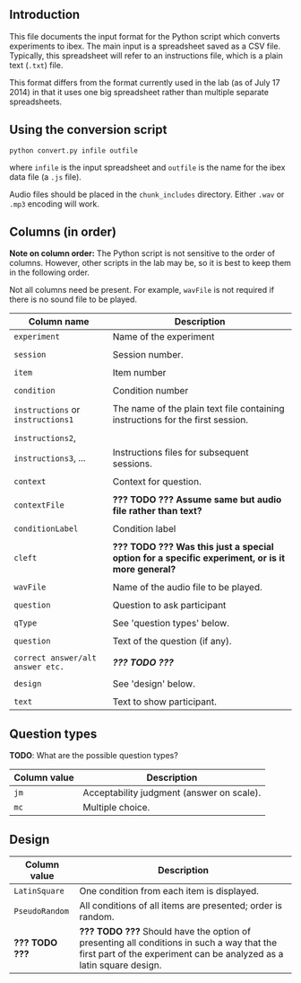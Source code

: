Introduction
-----
This file documents the input format for the Python script which converts
experiments to ibex. The main input is a spreadsheet saved as a CSV file.
Typically, this spreadsheet will refer to an instructions file, which is a plain
text (`.txt`) file.

This format differs from the format currently used in the lab (as of July 17 2014)
in that it uses one big spreadsheet rather than multiple separate spreadsheets.

Using the conversion script
-----

    python convert.py infile outfile

where `infile` is the input spreadsheet and `outfile` is the name for the ibex
data file (a `.js` file).

Audio files should be placed in the `chunk_includes` directory. Either `.wav`
or `.mp3` encoding will work.

Columns (in order)
-----

**Note on column order:** The Python script is not sensitive to the order
of columns. However, other scripts in the lab may be, so it is best to keep
them in the following order.

Not all columns need be present. For example, `wavFile` is not required if
there is no sound file to be played.

Column name                       | Description
----------------------------------|------------
`experiment`                      | Name of the experiment
                                  |
`session`                         | Session number.
                                  |
`item`                            | Item number
                                  |
`condition`                       | Condition number
                                  |
`instructions` or `instructions1` | The name of the plain text file containing instructions for the first session.
                                  |
`instructions2`,                  |
`instructions3`, ...              | Instructions files for subsequent sessions.
                                  |
`context`                         | Context for question.
                                  |
`contextFile`                     | **??? TODO ??? Assume same but audio file rather than text?**
                                  |
`conditionLabel`                  | Condition label
                                  |
`cleft`                           | **??? TODO ??? Was this just a special option for a specific experiment, or is it more general?**
                                  |
`wavFile`                         | Name of the audio file to be played.
                                  |
`question`                        | Question to ask participant
                                  |
`qType`                           | See 'question types' below.
                                  |
`question`                        | Text of the question (if any).
                                  |
`correct answer/alt answer etc.`  | ***??? TODO ???***
                                  |
`design`                          | See 'design' below.
                                  |
`text`                            | Text to show participant.


Question types
--------------

**TODO**: What are the possible question types?

Column value | Description
-------------|------------
`jm`         | Acceptability judgment (answer on scale).
`mc`         | Multiple choice.


Design
------

Column value      | Description
------------------|------------
`LatinSquare`     | One condition from each item is displayed.
`PseudoRandom`    | All conditions of all items are presented; order is random.
**??? TODO ???**  | **??? TODO ???** Should have the option of presenting all conditions in such a way that the first part of the experiment can be analyzed as a latin square design.
